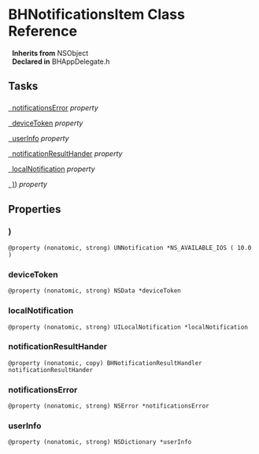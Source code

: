 # BHNotificationsItem Class Reference

&nbsp;&nbsp;**Inherits from** NSObject  
&nbsp;&nbsp;**Declared in** BHAppDelegate.h  

## Tasks

### 

[&nbsp;&nbsp;notificationsError](#//api/name/notificationsError) *property* 

[&nbsp;&nbsp;deviceToken](#//api/name/deviceToken) *property* 

[&nbsp;&nbsp;userInfo](#//api/name/userInfo) *property* 

[&nbsp;&nbsp;notificationResultHander](#//api/name/notificationResultHander) *property* 

[&nbsp;&nbsp;localNotification](#//api/name/localNotification) *property* 

[&nbsp;&nbsp;)](#//api/name/)) *property* 

## Properties

<a name="//api/name/)" title=")"></a>
### )

`@property (nonatomic, strong) UNNotification *NS_AVAILABLE_IOS ( 10.0 )`

<a name="//api/name/deviceToken" title="deviceToken"></a>
### deviceToken

`@property (nonatomic, strong) NSData *deviceToken`

<a name="//api/name/localNotification" title="localNotification"></a>
### localNotification

`@property (nonatomic, strong) UILocalNotification *localNotification`

<a name="//api/name/notificationResultHander" title="notificationResultHander"></a>
### notificationResultHander

`@property (nonatomic, copy) BHNotificationResultHandler notificationResultHander`

<a name="//api/name/notificationsError" title="notificationsError"></a>
### notificationsError

`@property (nonatomic, strong) NSError *notificationsError`

<a name="//api/name/userInfo" title="userInfo"></a>
### userInfo

`@property (nonatomic, strong) NSDictionary *userInfo`

